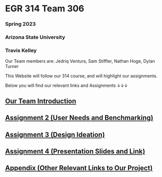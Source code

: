 
# EGR 314 Team 306


### Spring 2023

  ### Arizona State University

  ### Travis Kelley

  



Our Team members are:
Jedriq Ventura, Sam Stiffler, Nathan Hoge, Dylan Turner

This Website will follow our 314 course, and will highlight our assignments.


Below you will find our relevant links and Assignments ↓↓↓

## [Our Team Introduction](Introduction.md)

## [Assignment 2 (User Needs and Benchmarking)](User-needs.md)

## [Assignment 3 (Design Ideation)](Design-Ideation.md)

## [Assignment 4 (Presentation Slides and Link)](Presentation.md)

## [Appendix (Other Relevant Links to Our Project)](Appendix.md)
